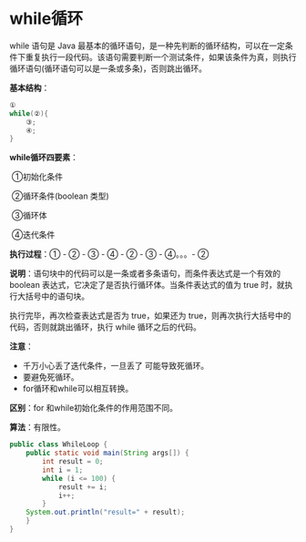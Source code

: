 # while循环

while 语句是 Java 最基本的循环语句，是一种先判断的循环结构，可以在一定条件下重复执行一段代码。该语句需要判断一个测试条件，如果该条件为真，则执行循环语句(循环语句可以是一条或多条)，否则跳出循环。

**基本结构**：

```java
①
while(②){
	③;
	④;
}
```

**while循环四要素**：

​	①初始化条件

​	②循环条件(boolean 类型)

​	③循环体

​	④迭代条件

**执行过程**：① - ② - ③ - ④ - ② - ③ - ④。。。- ②

**说明**：语句块中的代码可以是一条或者多条语句，而条件表达式是一个有效的 boolean 表达式，它决定了是否执行循环体。当条件表达式的值为 true 时，就执行大括号中的语句块。

执行完毕，再次检查表达式是否为 true，如果还为 true，则再次执行大括号中的代码，否则就跳出循环，执行 while 循环之后的代码。

**注意**： 

- 千万小心丢了迭代条件，一旦丢了 可能导致死循环。
- 要避免死循环。
- for循环和while可以相互转换。

**区别**：for 和while初始化条件的作用范围不同。

**算法**：有限性。

```java
public class WhileLoop { 
    public static void main(String args[]) { 
        int result = 0; 
        int i = 1; 
        while (i <= 100) { 
            result += i; 
            i++;
        } 
	System.out.println("result=" + result); 
    } 
}
```
